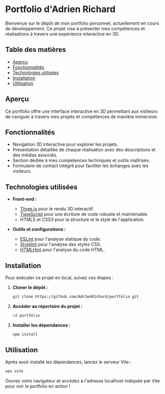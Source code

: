 # Portfolio d'Adrien Richard

Bienvenue sur le dépôt de mon portfolio personnel, actuellement en cours de développement. Ce projet vise à présenter mes compétences et réalisations à travers une expérience interactive en 3D.

## Table des matières

- [Aperçu](#aperçu)
- [Fonctionnalités](#fonctionnalités)
- [Technologies utilisées](#technologies-utilisées)
- [Installation](#installation)
- [Utilisation](#utilisation)

## Aperçu

Ce portfolio offre une interface interactive en 3D permettant aux visiteurs de naviguer à travers mes projets et compétences de manière immersive.

## Fonctionnalités

- Navigation 3D interactive pour explorer les projets.
- Présentation détaillée de chaque réalisation avec des descriptions et des médias associés.
- Section dédiée à mes compétences techniques et outils maîtrisés.
- Formulaire de contact intégré pour faciliter les échanges avec les visiteurs.

## Technologies utilisées

- **Front-end :**
  - [Three.js](https://threejs.org/) pour le rendu 3D interactif.
  - [TypeScript](https://www.typescriptlang.org/) pour une écriture de code robuste et maintenable.
  - HTML5 et CSS3 pour la structure et le style de l'application.

- **Outils et configurations :**
  - [ESLint](https://eslint.org/) pour l'analyse statique du code.
  - [Stylelint](https://stylelint.io/) pour l'analyse des styles CSS.
  - [HTMLHint](https://htmlhint.com/) pour l'analyse du code HTML.

## Installation

Pour exécuter ce projet en local, suivez ces étapes :

1. **Cloner le dépôt :**

   ```bash
   git clone https://github.com/Adr1enR1chard/portfolio.git
   ```

2. **Accéder au répertoire du projet :**

   ```bash
   cd portfolio
   ```

3. **Installer les dépendances :**

   ```bash
   npm install
   ```

## Utilisation

Après avoir installé les dépendances, lancez le serveur Vite :

```bash
npx vite
```


Ouvrez votre navigateur et accédez à l'adresse localhost indiquée par Vite pour voir le portfolio en action !
